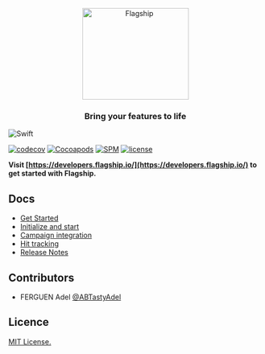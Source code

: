 <p align="center">

<img    src="https://mk0abtastybwtpirqi5t.kinstacdn.com/wp-content/uploads/picture-solutions-persona-product-flagship.jpg"  width="211"  height="182"  alt="Flagship"/>

</p>

<h3 align="center">Bring your features to life</h3>

![Swift](https://github.com/abtasty/flagship-ios/workflows/Swift/badge.svg)

[![codecov](https://codecov.io/gh/flagship-io/flagship-ios/branch/master/graph/badge.svg?token=IgydLlPtQI)](https://codecov.io/gh/flagship-io/flagship-ios)
[![Cocoapods](https://img.shields.io/cocoapods/v/FlagShip)](https://cocoapods.org/pods/FlagShip)
[![SPM](https://img.shields.io/badge/Swift%20Package%20Manager-compatible-brightgreen)](https://swift.org/package-manager/)
[![license](https://badgen.now.sh/badge/license/MIT/blue)](./LICENSE)


**Visit [https://developers.flagship.io/](https://developers.flagship.io/) to get started with Flagship.**


## Docs

- [Get Started](https://docs.developers.flagship.io/docs/ios-v2#getting-started) 
- [Initialize and start](https://docs.developers.flagship.io/docs/ios-v2#initialization)
- [Campaign integration](https://docs.developers.flagship.io/docs/ios-v2#campaign-synchronization)
- [Hit tracking](https://docs.developers.flagship.io/docs/ios-v2#hit-tracking)
- [Release Notes](https://docs.developers.flagship.io/docs/ios-sdk)


## Contributors

- FERGUEN Adel [@ABTastyAdel](https://github.com/ABTastyAdel)

## Licence

[MIT License.](https://github.com/abtasty/flagship-ios/blob/master/LICENSE)
